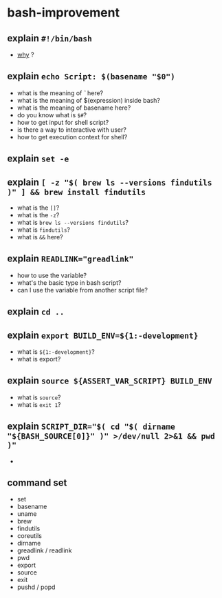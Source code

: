 # bash-improvement

## explain `#!/bin/bash`
- [why](http://tldp.org/LDP/Bash-Beginners-Guide/html/sect_01_01.html) ? 

## explain `echo Script: $(basename "$0")`
- what is the meaning of *`* here?
- what is the meaning of $(expression) inside bash?
- what is the meaning of basename here?
- do you know what is `$#`?
- how to get input for shell script?
- is there a way to interactive with user?
- how to get execution context for shell?

## explain `set -e`

## explain `[ -z "$( brew ls --versions findutils )" ] && brew install findutils`
- what is the `[]`?
- what is the `-z`?
- what is `brew ls --versions findutils`?
- what is `findutils`?
- what is `&&` here?

## explain `READLINK="greadlink"`
- how to use the variable?
- what's the basic type in bash script?
- can I use the variable from another script file?

## explain `cd ..`

## explain `export BUILD_ENV=${1:-development}`
- what is `${1:-development}`?
- what is export?

## explain `source ${ASSERT_VAR_SCRIPT} BUILD_ENV`
- what is `source`?
- what is `exit 1`?

## explain `SCRIPT_DIR="$( cd "$( dirname "${BASH_SOURCE[0]}" )" >/dev/null 2>&1 && pwd )"`
- 

## command set
- set
- basename
- uname
- brew
- findutils
- coreutils
- dirname
- greadlink / readlink
- pwd
- export
- source
- exit
- pushd / popd
